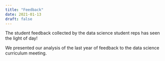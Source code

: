 ```yaml
---
title: "Feedback"
date: 2021-01-13
draft: false
---
```


The student feedback collected by the data science student reps has seen the light of day!

We presented our analysis of the last year of feedback to the data science curriculum meeting.
